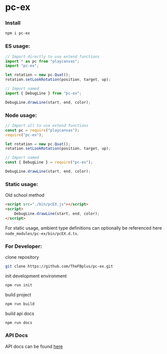 # pc-ex
### Install

```bash
npm i pc-ex
```

### ES usage:

```ts
// Import directly to use extend functions
import * as pc from "playcanvas";
import "pc-ex";

let rotation = new pc.Quat();
rotation.setLookRotation(position, target, up);

// Import named
import { DebugLine } from "pc-ex";

DebugLine.drawLine(start, end, color);
```

### Node usage:

```js
// Import all to use extend functions
const pc = require("playcanvas");
require("pc-ex");

let rotation = new pc.Quat();
rotation.setLookRotation(position, target, up);

// Import named
const { DebugLine } = require("pc-ex");

DebugLine.drawLine(start, end, color);
```

### Static usage:

Old school method

```html
<script src="./bin/pcEX.js"></script>
<script>
	DebugLine.drawLine(start, end, color);
</script>
```

For static usage, ambient type definitions can optionally be referenced here `node_modules/pc-ex/bin/pcEX.d.ts`.

### For Developer:

clone repository

```bash
git clone https://github.com/TheFBplus/pc-ex.git
```

init development environment

```bash
npm run init
```

build project

```bash
npm run build
```

build api docs

```bash
npm run docs
```
### API Docs

API docs can be found [here](https://thefbplus.github.io/pc-ex/)